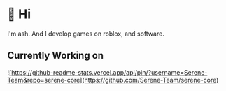 # 👋 Hi
I'm ash. And I develop games on roblox, and software.

## Currently Working on
![https://github-readme-stats.vercel.app/api/pin/?username=Serene-Team&repo=serene-core](https://github.com/Serene-Team/serene-core)

